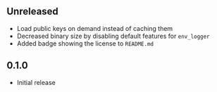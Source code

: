 Unreleased
----------
- Load public keys on demand instead of caching them
- Decreased binary size by disabling default features for `env_logger`
- Added badge showing the license to `README.md`


0.1.0
-----
- Initial release
